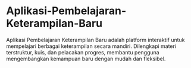 # Aplikasi-Pembelajaran-Keterampilan-Baru
Aplikasi Pembelajaran Keterampilan Baru adalah platform interaktif untuk mempelajari berbagai keterampilan secara mandiri. Dilengkapi materi terstruktur, kuis, dan pelacakan progres, membantu pengguna mengembangkan kemampuan baru dengan mudah dan fleksibel.
